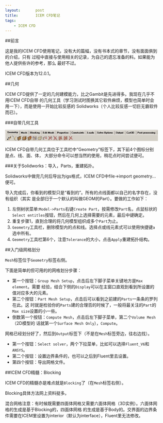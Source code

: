 ```yaml
---
layout:       post
title:        ICEM CFD笔记
tags:
    - ICEM CFD
---
```


##前言

这是我的ICEM CFD使用笔记，没有大的篇幅，没有书本式的章节，没有面面俱到的介绍，只有
过程中直接与使用相关的记录，为自己的遗忘准备的料。如果能为他人提供些许的参考，那么
最好不过。

ICEM CFD版本为12.0.1。

##几何

ICEM CFD提供了一定的几何建模能力，比之Gambit是先进得多。我现在几乎不用ICEM CFD自带
的几何工具（学习测试时图换其它软件麻烦，模型也简单时会用一下），而是使用一开始比较反感的
Solidworks（个人比较反感一切巨无霸软件而已）。

###自带几何工具

![toolbar geometry](\images\2012-10-09-cfd-icemcfd\toolbar-geometry.jpg)

ICEM CFD自带几何工具位于工具栏中“Geometry”标签下，其下前4个图标分别是点、线、面、体，
大部分命令可以想当然的使用，稍花点时间尝试便可。

###关于Solidworks：导入，Parts，重建拓扑。

Solidworks中做完几何后导出为igs格式，ICEM CFD中file->import geometry...便可。

导入完成后，你看到的模型只是“看到的”。所有的点线面都以自己的名字存在，没有组织（其实
是全部归于一个默认的叫做GEOM的Part）。要做的工作如下：

1. 左侧树状菜单:`Model->Parts`右键`Create Part`，按需修改`Part`名，点鼠标状的
`Select entitles`按钮，然后在几何上选择需要的元素，最后中键确定。
2. 重复步骤1，直到合理的将几何模型组织成多个`Part`为止。
3. `Geometry`工具栏，删除模型内的点和线。选择点或线元素式可以使用快捷键`a`选中所有。
4. `Geometry`工具栏第6个，注意`Tolerance`的大小，点击`Apply`重建拓扑结构。

##入门级网格划分

`Mesh`标签位于`Geometry`标签右侧。

下面是简单的但可用的的网格划分步骤：

* 第一个按钮：`Group Mesh Setup`，点击后左下脚子菜单关键地方是`Max element`。需要
经验，结合下侧的`Display`可以在主窗口直观到看到所设置的值对应多大的元素。
* 第二个按钮：`Part Mesh Setup`，点击后可以看到之前建的`Parts`一条条的罗列在此。这
时就是检验你的`Parts`建的合理否的时候了，一般将最关注的`Part`的`Max size`设置的小一些。
* 倒数第一个按钮：`Compute Mesh`，点击后左下脚子菜单，第二个`Volume Mesh`（2D模型的
话就第一个`Surface Mesh Only`），`Compute`。

网格已经划分好了，然后到`Output`标签下（不是在`Mesh`标签旁边，往右边找）。

* 第一个按钮：`Select solver`，两个下拉菜单，比如可以选择`Fluent_V6`和`ANSYS`。
* 第二个按钮：设置边界条件的，也可以之后到Fluent里去设置。
* 第四个按钮：导出网格文件。

##ICEM CFD精髓：Blocking

ICEM CFD的精髓亦是难点就是`Blocking`了（在`Mesh`标签右侧）。

Blocking具体方法网上资料挺多。

混合网格注意：有时候既需要四面体网格又需要六面体网格（3D实例）。六面体网格的生成是基于Blocking的，四面体网格
的生成是基于Body的。交界面的边界条件需要在ICEM里设置为interior（默认为interface），Fluent里无法修改。
